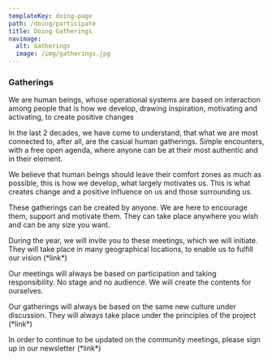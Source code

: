 ```yaml
---
templateKey: doing-page
path: /doing/participate
title: Doing Gatherings
navimage:
  alt: Gatherings
  image: /img/gatherings.jpg
---
```


### **Gatherings**

We are human beings, whose operational systems are based on interaction among people that is how we develop, drawing inspiration, motivating and activating, to create positive changes

In the last 2 decades, we have come to understand, that what we are most connected to, after all, are the casual human gatherings. Simple encounters, with a free open agenda, where anyone can be at their most authentic and in their element.

We believe that human beings should leave their comfort zones as much as possible, this is how we develop, what largely motivates us. This is what creates change and a positive influence on us and those surrounding us.

These gatherings can be created by anyone. We are here to encourage them, support and motivate them. They can take place anywhere you wish and can be any size you want.

During the year, we will invite you to these meetings, which we will initiate. They will take place in many geographical locations, to enable us to fulfill our vision (\*link\*)

Our meetings will always be based on participation and taking responsibility. No stage and no audience. We will create the contents for ourselves.

Our gatherings will always be based on the same new culture under discussion. They will always take place under the principles of the project (\*link\*)

In order to continue to be updated on the community meetings, please sign up in our newsletter (\*link\*)
